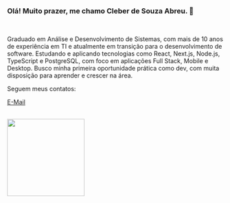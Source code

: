 ### **Olá! Muito prazer, me chamo Cleber de Souza Abreu.** 👋

<br>

<p>Graduado em Análise e Desenvolvimento de Sistemas, com mais de 10 anos de experiência em TI e atualmente em transição para o desenvolvimento de software. Estudando e aplicando tecnologias como React, Next.js, Node.js, TypeScript e PostgreSQL, com foco em aplicações Full Stack, Mobile e Desktop. Busco minha primeira oportunidade prática como dev, com muita disposição para aprender e crescer na área.</p>

<p>Seguem meus contatos:</p>

<a href = "mailto:cleber.souza.abreu@outlook.com.br" target="_blank">E-Mail</a>

<br>

<div>
  <a href="https://github.com/cleberabreu87">
    <img height="180em" src="https://github-readme-stats.vercel.app/api/top-langs/?username=cleberabreu87&layout=compact&langs_count=7&theme=dracula"/>
  </a>
</div>
